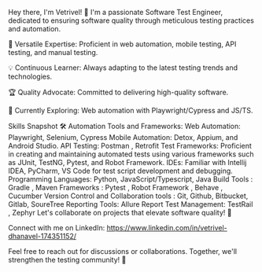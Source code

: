 Hey there, I'm Vetrivel! 👋
I'm a passionate Software Test Engineer, dedicated to ensuring software quality through meticulous testing practices and automation.

🚀 Versatile Expertise: Proficient in web automation, mobile testing, API testing, and manual testing.

💡 Continuous Learner: Always adapting to the latest testing trends and technologies.

🏆 Quality Advocate: Committed to delivering high-quality software.

🌱 Currently Exploring: Web automation with Playwright/Cypress and JS/TS.

Skills Snapshot 🛠️
Automation Tools and Frameworks:
Web Automation: Playwright, Selenium, Cypress 
Mobile Automation:  Detox, Appium, and Android Studio.
API Testing: Postman , Retrofit 
Test Frameworks: Proficient in creating and maintaining automated tests using various frameworks such as JUnit, TestNG, Pytest, and Robot Framework.
IDEs: Familiar with Intellij IDEA, PyCharm, VS Code for test script development and debugging.
Programming Languages: Python, JavaScript/Typescript, Java
Build Tools : Gradle , Maven
Frameworks : Pytest , Robot Framework , Behave , Cucumber 
Version Control and Collaboration tools : Git, Github, Bitbucket, Gitlab, SoureTree
Reporting Tools: Allure Report 
Test Management: TestRail , Zephyr 
Let's collaborate on projects that elevate software quality! 🤝

Connect with me on LinkedIn: https://www.linkedin.com/in/vetrivel-dhanavel-174351152/

Feel free to reach out for discussions or collaborations. Together, we'll strengthen the testing community! 🌟
